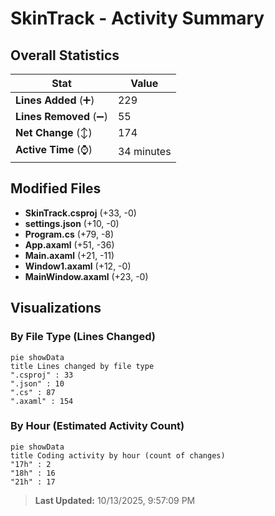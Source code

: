 # SkinTrack - Activity Summary 

## Overall Statistics

| Stat                   | Value                                                             |
| ---------------------- | ----------------------------------------------------------------- |
| **Lines Added** (➕)   | 229                                          |
| **Lines Removed** (➖) | 55                                        |
| **Net Change** (↕)    | 174                |
| **Active Time** (⌚)   | 34 minutes |


## Modified Files
- **SkinTrack.csproj** (+33, -0)
- **settings.json** (+10, -0)
- **Program.cs** (+79, -8)
- **App.axaml** (+51, -36)
- **Main.axaml** (+21, -11)
- **Window1.axaml** (+12, -0)
- **MainWindow.axaml** (+23, -0)

## Visualizations

### By File Type (Lines Changed)

```mermaid
pie showData
title Lines changed by file type
".csproj" : 33
".json" : 10
".cs" : 87
".axaml" : 154
```

### By Hour (Estimated Activity Count)

```mermaid
pie showData
title Coding activity by hour (count of changes)
"17h" : 2
"18h" : 16
"21h" : 17
```


> **Last Updated:** 10/13/2025, 9:57:09 PM
